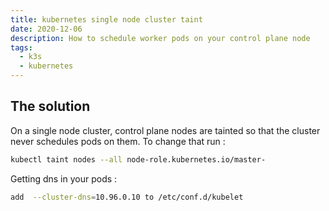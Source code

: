 ```yaml
---
title: kubernetes single node cluster taint
date: 2020-12-06
description: How to schedule worker pods on your control plane node
tags:
  - k3s
  - kubernetes
---
```


## The solution

On a single node cluster, control plane nodes are tainted so that the cluster never schedules pods on them. To change that run :
```sh
kubectl taint nodes --all node-role.kubernetes.io/master-
```

Getting dns in your pods :
```sh
add  --cluster-dns=10.96.0.10 to /etc/conf.d/kubelet
```
